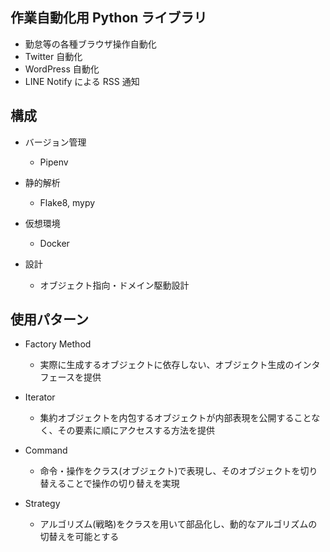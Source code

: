 ## 作業自動化用 Python ライブラリ

- 勤怠等の各種ブラウザ操作自動化
- Twitter 自動化
- WordPress 自動化
- LINE Notify による RSS 通知

## 構成

- バージョン管理

  - Pipenv

- 静的解析

  - Flake8, mypy

- 仮想環境

  - Docker

- 設計
  - オブジェクト指向・ドメイン駆動設計

## 使用パターン

- Factory Method
  - 実際に生成するオブジェクトに依存しない、オブジェクト生成のインタフェースを提供
- Iterator

  - 集約オブジェクトを内包するオブジェクトが内部表現を公開することなく、その要素に順にアクセスする方法を提供

- Command

  - 命令・操作をクラス(オブジェクト)で表現し、そのオブジェクトを切り替えることで操作の切り替えを実現

- Strategy
  - アルゴリズム(戦略)をクラスを用いて部品化し、動的なアルゴリズムの切替えを可能とする
  <!-- - Loan -->
